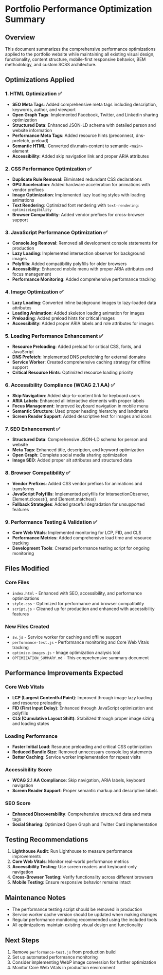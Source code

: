 # Portfolio Performance Optimization Summary

## Overview
This document summarizes the comprehensive performance optimizations applied to the portfolio website while maintaining all existing visual design, functionality, content structure, mobile-first responsive behavior, BEM methodology, and custom SCSS architecture.

## Optimizations Applied

### 1. HTML Optimization ✅
- **SEO Meta Tags**: Added comprehensive meta tags including description, keywords, author, and viewport
- **Open Graph Tags**: Implemented Facebook, Twitter, and LinkedIn sharing optimization
- **Structured Data**: Enhanced JSON-LD schema with detailed person and website information
- **Performance Meta Tags**: Added resource hints (preconnect, dns-prefetch, preload)
- **Semantic HTML**: Converted div.main-content to semantic `<main>` element
- **Accessibility**: Added skip navigation link and proper ARIA attributes

### 2. CSS Performance Optimization ✅
- **Duplicate Rule Removal**: Eliminated redundant CSS declarations
- **GPU Acceleration**: Added hardware acceleration for animations with vendor prefixes
- **Image Optimization**: Implemented lazy loading styles with loading animations
- **Text Rendering**: Optimized font rendering with `text-rendering: optimizeLegibility`
- **Browser Compatibility**: Added vendor prefixes for cross-browser support

### 3. JavaScript Performance Optimization ✅
- **Console.log Removal**: Removed all development console statements for production
- **Lazy Loading**: Implemented intersection observer for background images
- **Polyfills**: Added compatibility polyfills for older browsers
- **Accessibility**: Enhanced mobile menu with proper ARIA attributes and focus management
- **Performance Monitoring**: Added comprehensive performance tracking

### 4. Image Optimization ✅
- **Lazy Loading**: Converted inline background images to lazy-loaded data attributes
- **Loading Animation**: Added skeleton loading animation for images
- **Preloading**: Added preload hints for critical images
- **Accessibility**: Added proper ARIA labels and role attributes for images

### 5. Loading Performance Enhancement ✅
- **Resource Preloading**: Added preload for critical CSS, fonts, and JavaScript
- **DNS Prefetch**: Implemented DNS prefetching for external domains
- **Service Worker**: Created comprehensive caching strategy for offline support
- **Critical Resource Hints**: Optimized resource loading priority

### 6. Accessibility Compliance (WCAG 2.1 AA) ✅
- **Skip Navigation**: Added skip-to-content link for keyboard users
- **ARIA Labels**: Enhanced all interactive elements with proper labels
- **Focus Management**: Improved keyboard navigation in mobile menu
- **Semantic Structure**: Used proper heading hierarchy and landmarks
- **Screen Reader Support**: Added descriptive text for images and icons

### 7. SEO Enhancement ✅
- **Structured Data**: Comprehensive JSON-LD schema for person and website
- **Meta Tags**: Enhanced title, description, and keyword optimization
- **Open Graph**: Complete social media sharing optimization
- **Image SEO**: Added proper alt attributes and structured data

### 8. Browser Compatibility ✅
- **Vendor Prefixes**: Added CSS vendor prefixes for animations and transforms
- **JavaScript Polyfills**: Implemented polyfills for IntersectionObserver, Element.closest(), and Element.matches()
- **Fallback Strategies**: Added graceful degradation for unsupported features

### 9. Performance Testing & Validation ✅
- **Core Web Vitals**: Implemented monitoring for LCP, FID, and CLS
- **Performance Metrics**: Added comprehensive load time and resource tracking
- **Development Tools**: Created performance testing script for ongoing monitoring

## Files Modified

### Core Files
- `index.html` - Enhanced with SEO, accessibility, and performance optimizations
- `style.css` - Optimized for performance and browser compatibility
- `script.js` - Cleaned up for production and enhanced with accessibility features

### New Files Created
- `sw.js` - Service worker for caching and offline support
- `performance-test.js` - Performance monitoring and Core Web Vitals tracking
- `optimize-images.js` - Image optimization analysis tool
- `OPTIMIZATION_SUMMARY.md` - This comprehensive summary document

## Performance Improvements Expected

### Core Web Vitals
- **LCP (Largest Contentful Paint)**: Improved through image lazy loading and resource preloading
- **FID (First Input Delay)**: Enhanced through JavaScript optimization and polyfills
- **CLS (Cumulative Layout Shift)**: Stabilized through proper image sizing and loading states

### Loading Performance
- **Faster Initial Load**: Resource preloading and critical CSS optimization
- **Reduced Bundle Size**: Removed unnecessary console.log statements
- **Better Caching**: Service worker implementation for repeat visits

### Accessibility Score
- **WCAG 2.1 AA Compliance**: Skip navigation, ARIA labels, keyboard navigation
- **Screen Reader Support**: Proper semantic markup and descriptive labels

### SEO Score
- **Enhanced Discoverability**: Comprehensive structured data and meta tags
- **Social Sharing**: Optimized Open Graph and Twitter Card implementation

## Testing Recommendations

1. **Lighthouse Audit**: Run Lighthouse to measure performance improvements
2. **Core Web Vitals**: Monitor real-world performance metrics
3. **Accessibility Testing**: Use screen readers and keyboard-only navigation
4. **Cross-Browser Testing**: Verify functionality across different browsers
5. **Mobile Testing**: Ensure responsive behavior remains intact

## Maintenance Notes

- The performance testing script should be removed in production
- Service worker cache version should be updated when making changes
- Regular performance monitoring recommended using the included tools
- All optimizations maintain existing visual design and functionality

## Next Steps

1. Remove `performance-test.js` from production build
2. Set up automated performance monitoring
3. Consider implementing WebP image conversion for further optimization
4. Monitor Core Web Vitals in production environment
